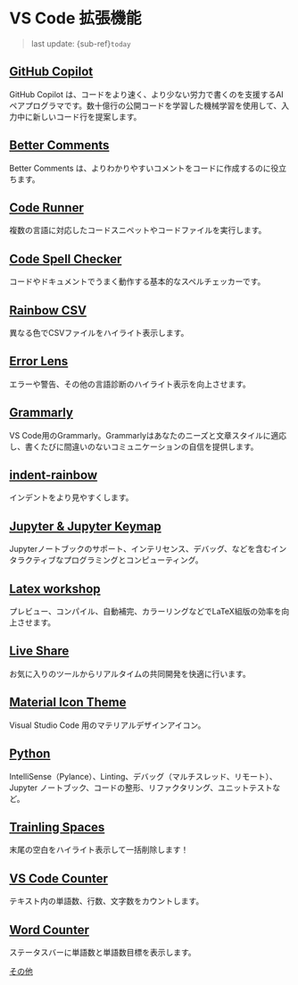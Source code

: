 # VS Code 拡張機能
> last update: {sub-ref}`today`

## [GitHub Copilot](https://marketplace.visualstudio.com/items?itemName=GitHub.copilot)
GitHub Copilot は、コードをより速く、より少ない労力で書くのを支援するAIペアプログラマです。数十億行の公開コードを学習した機械学習を使用して、入力中に新しいコード行を提案します。

## [Better Comments](https://marketplace.visualstudio.com/items?itemName=aaron-bond.better-comments)
Better Comments は、よりわかりやすいコメントをコードに作成するのに役立ちます。

## [Code Runner](https://marketplace.visualstudio.com/items?itemName=formulahendry.code-runner)
複数の言語に対応したコードスニペットやコードファイルを実行します。

## [Code Spell Checker](https://marketplace.visualstudio.com/items?itemName=streetsidesoftware.code-spell-checker)
コードやドキュメントでうまく動作する基本的なスペルチェッカーです。

## [Rainbow CSV](https://marketplace.visualstudio.com/items?itemName=mechatroner.rainbow-csv)
異なる色でCSVファイルをハイライト表示します。

## [Error Lens](https://marketplace.visualstudio.com/items?itemName=usernamehw.errorlens)
エラーや警告、その他の言語診断のハイライト表示を向上させます。

## [Grammarly](https://marketplace.visualstudio.com/items?itemName=znck.grammarly)
VS Code用のGrammarly。Grammarlyはあなたのニーズと文章スタイルに適応し、書くたびに間違いのないコミュニケーションの自信を提供します。

## [indent-rainbow](https://marketplace.visualstudio.com/items?itemName=oderwat.indent-rainbow)
インデントをより見やすくします。

## [Jupyter & Jupyter Keymap](https://marketplace.visualstudio.com/items?itemName=ms-toolsai.jupyter)
Jupyterノートブックのサポート、インテリセンス、デバッグ、などを含むインタラクティブなプログラミングとコンピューティング。

## [Latex workshop](https://marketplace.visualstudio.com/items?itemName=James-Yu.latex-workshop)
プレビュー、コンパイル、自動補完、カラーリングなどでLaTeX組版の効率を向上させます。

## [Live Share](https://marketplace.visualstudio.com/items?itemName=MS-vsliveshare.vsliveshare)
お気に入りのツールからリアルタイムの共同開発を快適に行います。

## [Material Icon Theme](https://marketplace.visualstudio.com/items?itemName=PKief.material-icon-theme)
Visual Studio Code 用のマテリアルデザインアイコン。

## [Python](https://marketplace.visualstudio.com/items?itemName=ms-python.python)
IntelliSense（Pylance）、Linting、デバッグ（マルチスレッド、リモート）、Jupyter ノートブック、コードの整形、リファクタリング、ユニットテストなど。

## [Trainling Spaces](https://marketplace.visualstudio.com/items?itemName=shardulm94.trailing-spaces)
末尾の空白をハイライト表示して一括削除します！

## [VS Code Counter](https://marketplace.visualstudio.com/items?itemName=uctakeoff.vscode-counter)
テキスト内の単語数、行数、文字数をカウントします。

## [Word Counter](https://marketplace.visualstudio.com/items?itemName=ms-vscode.wordcount)
ステータスバーに単語数と単語数目標を表示します。

[その他](https://marketplace.visualstudio.com/search?target=VSCode&category=All%20categories&sortBy=Installs)